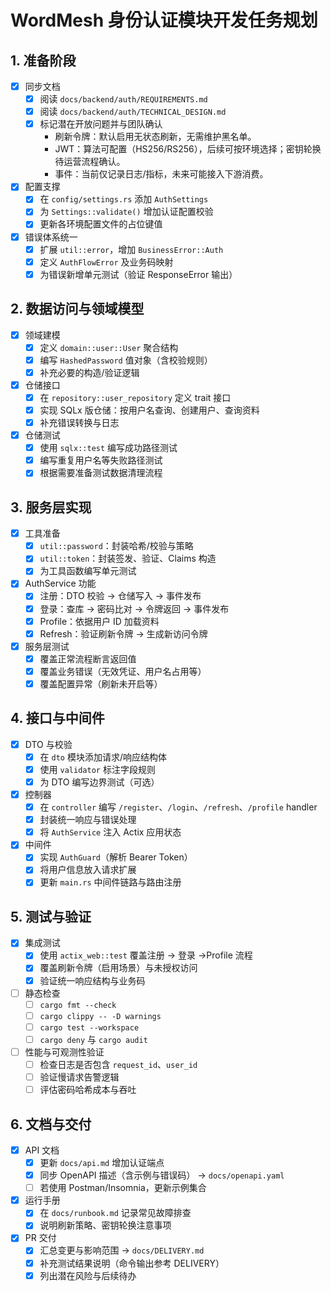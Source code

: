# WordMesh 身份认证模块开发任务规划

## 1. 准备阶段

- [x] 同步文档
  - [x] 阅读 `docs/backend/auth/REQUIREMENTS.md`
  - [x] 阅读 `docs/backend/auth/TECHNICAL_DESIGN.md`
  - [x] 标记潜在开放问题并与团队确认
    - 刷新令牌：默认启用无状态刷新，无需维护黑名单。
    - JWT：算法可配置（HS256/RS256），后续可按环境选择；密钥轮换待运营流程确认。
    - 事件：当前仅记录日志/指标，未来可能接入下游消费。
- [x] 配置支撑
  - [x] 在 `config/settings.rs` 添加 `AuthSettings`
  - [x] 为 `Settings::validate()` 增加认证配置校验
  - [x] 更新各环境配置文件的占位键值
- [x] 错误体系统一
  - [x] 扩展 `util::error`，增加 `BusinessError::Auth`
  - [x] 定义 `AuthFlowError` 及业务码映射
  - [x] 为错误新增单元测试（验证 ResponseError 输出）

## 2. 数据访问与领域模型

- [x] 领域建模
  - [x] 定义 `domain::user::User` 聚合结构
  - [x] 编写 `HashedPassword` 值对象（含校验规则）
  - [x] 补充必要的构造/验证逻辑
- [x] 仓储接口
  - [x] 在 `repository::user_repository` 定义 trait 接口
  - [x] 实现 SQLx 版仓储：按用户名查询、创建用户、查询资料
  - [x] 补充错误转换与日志
- [x] 仓储测试
  - [x] 使用 `sqlx::test` 编写成功路径测试
  - [x] 编写重复用户名等失败路径测试
  - [x] 根据需要准备测试数据清理流程

## 3. 服务层实现

- [x] 工具准备
  - [x] `util::password`：封装哈希/校验与策略
  - [x] `util::token`：封装签发、验证、Claims 构造
  - [x] 为工具函数编写单元测试
- [x] AuthService 功能
  - [x] 注册：DTO 校验 → 仓储写入 → 事件发布
  - [x] 登录：查库 → 密码比对 → 令牌返回 → 事件发布
  - [x] Profile：依据用户 ID 加载资料
  - [x] Refresh：验证刷新令牌 → 生成新访问令牌
- [x] 服务层测试
  - [x] 覆盖正常流程断言返回值
  - [x] 覆盖业务错误（无效凭证、用户名占用等）
  - [x] 覆盖配置异常（刷新未开启等）

## 4. 接口与中间件

- [x] DTO 与校验
  - [x] 在 `dto` 模块添加请求/响应结构体
  - [x] 使用 `validator` 标注字段规则
  - [x] 为 DTO 编写边界测试（可选）
- [x] 控制器
  - [x] 在 `controller` 编写 `/register`、`/login`、`/refresh`、`/profile` handler
  - [x] 封装统一响应与错误处理
  - [x] 将 `AuthService` 注入 Actix 应用状态
- [x] 中间件
  - [x] 实现 `AuthGuard`（解析 Bearer Token）
  - [x] 将用户信息放入请求扩展
  - [x] 更新 `main.rs` 中间件链路与路由注册

## 5. 测试与验证

- [x] 集成测试
  - [x] 使用 `actix_web::test` 覆盖注册 → 登录 →Profile 流程
  - [x] 覆盖刷新令牌（启用场景）与未授权访问
  - [x] 验证统一响应结构与业务码
- [ ] 静态检查
  - [ ] `cargo fmt --check`
  - [ ] `cargo clippy -- -D warnings`
  - [ ] `cargo test --workspace`
  - [ ] `cargo deny` 与 `cargo audit`
- [ ] 性能与可观测性验证
  - [ ] 检查日志是否包含 `request_id`、`user_id`
  - [ ] 验证慢请求告警逻辑
  - [ ] 评估密码哈希成本与吞吐

## 6. 文档与交付

- [x] API 文档
  - [x] 更新 `docs/api.md` 增加认证端点
  - [x] 同步 OpenAPI 描述（含示例与错误码） → `docs/openapi.yaml`
  - [ ] 若使用 Postman/Insomnia，更新示例集合
- [x] 运行手册
  - [x] 在 `docs/runbook.md` 记录常见故障排查
  - [x] 说明刷新策略、密钥轮换注意事项
- [x] PR 交付
  - [x] 汇总变更与影响范围 → `docs/DELIVERY.md`
  - [x] 补充测试结果说明（命令输出参考 DELIVERY）
  - [x] 列出潜在风险与后续待办
